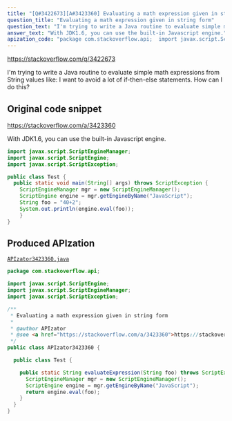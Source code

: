 ```yaml
---
title: "[Q#3422673][A#3423360] Evaluating a math expression given in string form"
question_title: "Evaluating a math expression given in string form"
question_text: "I'm trying to write a Java routine to evaluate simple math expressions from String values like: I want to avoid a lot of if-then-else statements. How can I do this?"
answer_text: "With JDK1.6, you can use the built-in Javascript engine."
apization_code: "package com.stackoverflow.api;  import javax.script.ScriptEngine; import javax.script.ScriptEngineManager; import javax.script.ScriptException;  /**  * Evaluating a math expression given in string form  *  * @author APIzator  * @see <a href=\"https://stackoverflow.com/a/3423360\">https://stackoverflow.com/a/3423360</a>  */ public class APIzator3423360 {    public class Test {      public static String evaluateExpression(String foo) throws ScriptException {       ScriptEngineManager mgr = new ScriptEngineManager();       ScriptEngine engine = mgr.getEngineByName(\"JavaScript\");       return engine.eval(foo);     }   } }"
---
```


https://stackoverflow.com/q/3422673

I&#x27;m trying to write a Java routine to evaluate simple math expressions from String values like:
I want to avoid a lot of if-then-else statements.
How can I do this?



## Original code snippet

https://stackoverflow.com/a/3423360

With JDK1.6, you can use the built-in Javascript engine.

```java
import javax.script.ScriptEngineManager;
import javax.script.ScriptEngine;
import javax.script.ScriptException;

public class Test {
  public static void main(String[] args) throws ScriptException {
    ScriptEngineManager mgr = new ScriptEngineManager();
    ScriptEngine engine = mgr.getEngineByName("JavaScript");
    String foo = "40+2";
    System.out.println(engine.eval(foo));
    } 
}
```

## Produced APIzation

[`APIzator3423360.java`](https://github.com/pasqualesalza/apization-temp-data/raw/master/apizations/java/APIzator3423360.java)

```java
package com.stackoverflow.api;

import javax.script.ScriptEngine;
import javax.script.ScriptEngineManager;
import javax.script.ScriptException;

/**
 * Evaluating a math expression given in string form
 *
 * @author APIzator
 * @see <a href="https://stackoverflow.com/a/3423360">https://stackoverflow.com/a/3423360</a>
 */
public class APIzator3423360 {

  public class Test {

    public static String evaluateExpression(String foo) throws ScriptException {
      ScriptEngineManager mgr = new ScriptEngineManager();
      ScriptEngine engine = mgr.getEngineByName("JavaScript");
      return engine.eval(foo);
    }
  }
}

```